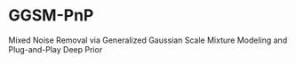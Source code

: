 # GGSM-PnP
Mixed Noise Removal via Generalized Gaussian Scale Mixture Modeling and Plug-and-Play Deep Prior
